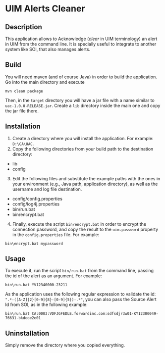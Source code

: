 # UIM Alerts Cleaner

## Description
This application allows to Acknowledge (*clear* in UIM terminology) an alert in UIM from the command line. It is 
specially useful to integrate to another system like SOI, that also manages alerts.

## Build

You will need maven (and of course Java) in order to build the application. Go into the main directory and execute 
```
mvn clean package
```
Then, in the `target` directory you will have a jar file with a name similar to `uac-1.0.0-RELEASE.jar`. Create a `lib`
directory inside the main one and copy the jar file there.

## Installation

1. Create a directory where you will install the application. For example: `D:\CA\UAC`.
2. Copy the following directories from your build path to the destination directory:
  * lib
  * config

3. Edit the following files and substitute the example paths with the ones in your environment (e.g., Java path, 
application directory), as well as the username and log file destination.
  * config/config.properties
  * config/log4j.properties
  * bin/run.bat
  * bin/encrypt.bat

4. Finally, execute the script `bin/encrypt.bat` in order to encrypt the connection password, and copy the result to the `uim.password` property in the `config.properties` file. For example:
```
bin\encrypt.bat mypassword
```

## Usage

To execute it, run the script `bin/run.bat` from the command line, passing the id of the alert as an argument. For example:

```
bin\run.bat YV12340000-23211
```

As the application uses the following regular expression to validate the id: `".*-([A-Z]{2}[0-9]{8}-[0-9]{5})-.*"`,
you can also pass the Source Alert Id from SOI, as in the following example:

```
bin\run.bat CA:0003:VDFJGFEDLE.forwardinc.com:sdfsdjr3w01-KY12300049-76631-bkdeoe2e01
```

## Uninstallation 

Simply remove the directory where you copied everything.

